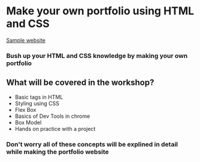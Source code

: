 # Make your own portfolio using HTML and CSS

[Sample website](https://sdc-svit.github.io/html-css-workshop)
### Bush up your HTML and CSS knowledge by making your own portfolio

## What will be covered in the workshop?

- Basic tags in HTML
- Styling using CSS
- Flex Box
- Basics of Dev Tools in chrome
- Box Model
- Hands on practice with a project

### Don't worry all of these concepts will be explined in detail while making the portfolio website


